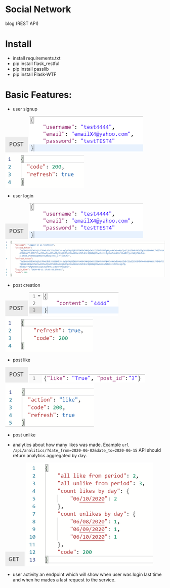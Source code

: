 # Social Network
blog (REST API)
# Install
* install requirements.txt
* pip install flask_restful
* pip install passlib
* pip install Flask-WTF

# Basic Features:
* user signup

![Alt text](static/doc/post.png?raw=true "Basic Features")
![Alt text](static/doc/1.png?raw=true "Basic Features")
![Alt text](static/doc/1_2.png?raw=true "Basic Features")
* user login

![Alt text](static/doc/post.png?raw=true "Basic Features")
![Alt text](static/doc/1.png?raw=true "Basic Features")
![Alt text](static/doc/2_2.png?raw=true "Basic Features")
* post creation

![Alt text](static/doc/post.png?raw=true "Basic Features")
![Alt text](static/doc/3_1.png?raw=true "Basic Features")
![Alt text](static/doc/3_2.png?raw=true "Basic Features")
* post like

![Alt text](static/doc/post.png?raw=true "Basic Features")
![Alt text](static/doc/4_1.png?raw=true "Basic Features")
![Alt text](static/doc/4_2.png?raw=true "Basic Features")
* post unlike

* analytics about how many likes was made. 
 Example ```url /api/analitics/?date_from=2020-06-02&date_to=2020-06-15```
 API should return analytics aggregated by day.
 
 ![Alt text](static/doc/get.png?raw=true "Basic Features")
 ![Alt text](static/doc/6.png?raw=true "Basic Features")
* user activity an endpoint which will show when user was login last time and when he mades a last 
request to the service.


